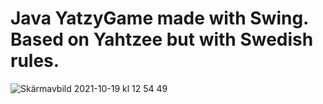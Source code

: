 # Java YatzyGame made with Swing. Based on Yahtzee but with Swedish rules.
![Skärmavbild 2021-10-19 kl  12 54 49](https://user-images.githubusercontent.com/89525012/137897441-88cb4758-cfc1-42df-ae84-483fb2fb75d9.png)
